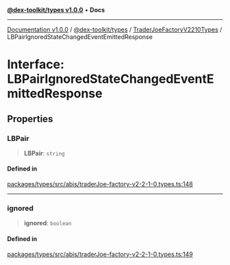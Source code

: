 [**@dex-toolkit/types v1.0.0**](../../../README.md) • **Docs**

***

[Documentation v1.0.0](../../../../../packages.md) / [@dex-toolkit/types](../../../README.md) / [TraderJoeFactoryV2210Types](../README.md) / LBPairIgnoredStateChangedEventEmittedResponse

# Interface: LBPairIgnoredStateChangedEventEmittedResponse

## Properties

### LBPair

> **LBPair**: `string`

#### Defined in

[packages/types/src/abis/traderJoe-factory-v2-2-1-0.types.ts:148](https://github.com/niZmosis/dex-toolkit/blob/3d8b41b44787b30fbea5de3ab4737662ffb61bc8/packages/types/src/abis/traderJoe-factory-v2-2-1-0.types.ts#L148)

***

### ignored

> **ignored**: `boolean`

#### Defined in

[packages/types/src/abis/traderJoe-factory-v2-2-1-0.types.ts:149](https://github.com/niZmosis/dex-toolkit/blob/3d8b41b44787b30fbea5de3ab4737662ffb61bc8/packages/types/src/abis/traderJoe-factory-v2-2-1-0.types.ts#L149)
